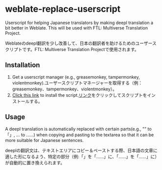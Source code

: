 # weblate-replace-userscript

Userscript for helping Japanese translators by making deepl translation a bit better in Weblate. This will be used with FTL: Multiverse Translation Project.

Weblateのdeepl翻訳を少し改善して、日本の翻訳者を助けるためのユーザースクリプトです。FTL: Multiverse Translation Projectで使用されます。

## Installation

1. Get a userscript manager (e.g., greasemonkey, tampermonkey, violentmonkey).ユーザースクリプトマネージャーを取得する（例：greasemonkey、tampermonkey、violentmonkey）。
2. [Click this link](https://github.com/ranhai613/weblate-replace-userscript/raw/main/weblatereplace.user.js) to install the script.[リンク](https://github.com/ranhai613/weblate-replace-userscript/raw/main/weblatereplace.user.js)をクリックしてスクリプトをインストールする。

## Usage

A deepl translation is automatically replaced with certain parts(e.g., "" to 「」, ... to ……) when copying and pasting to the textarea so that it can be more suitable for Japanese sentences.

deeplの翻訳文は、テキストエリアにコピー＆ペーストする際、日本語の文章に適した形になるよう、特定の部分（例:「」を「......」に、「......」を「......」に）が自動的に置き換えられます。
